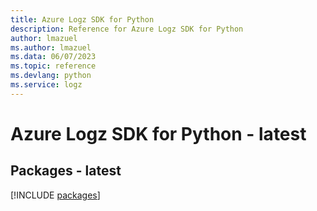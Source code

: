 ```yaml
---
title: Azure Logz SDK for Python
description: Reference for Azure Logz SDK for Python
author: lmazuel
ms.author: lmazuel
ms.data: 06/07/2023
ms.topic: reference
ms.devlang: python
ms.service: logz
---
```

# Azure Logz SDK for Python - latest
## Packages - latest
[!INCLUDE [packages](logz-index.md)]